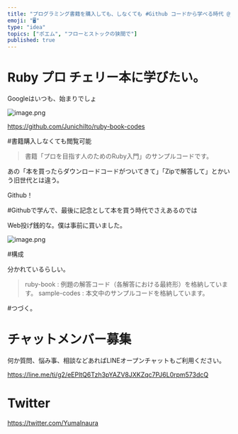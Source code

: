 ```yaml
---
title: "プログラミング書籍を購入しても、しなくても #Github コードから学べる時代 @yumainaura 🔖 #Qiita #フロー #スト"
emoji: "🖥"
type: "idea"
topics: ["ポエム", "フローとストックの狭間で"]
published: true
---
```


# Ruby プロ チェリー本に学びたい。

Googleはいつも、始まりでしょ

![image.png](https://qiita-image-store.s3.amazonaws.com/0/89618/912fc8c0-b7a0-efaf-4967-facb4c3fcef0.png)

https://github.com/JunichiIto/ruby-book-codes

#書籍購入しなくても閲覧可能

>書籍「プロを目指す人のためのRuby入門」のサンプルコードです。

あの「本を買ったらダウンロードコードがついてきて」「Zipで解答して」とかいう旧世代とは違う。

Github！

#Githubで学んで、最後に記念として本を買う時代でさえあるのでは

Web投げ銭的な。僕は事前に買いました。

![image.png](https://qiita-image-store.s3.amazonaws.com/0/89618/cb162f84-28ec-5dd4-1306-c2c80354cc0b.png)

#構成

分かれているらしい。

>ruby-book : 例題の解答コード（各解答における最終形）を格納しています。
>sample-codes : 本文中のサンプルコードを格納しています。


#つづく。









<!-- Update From Qiita API -->

# チャットメンバー募集


何か質問、悩み事、相談などあればLINEオープンチャットもご利用ください。

https://line.me/ti/g2/eEPltQ6Tzh3pYAZV8JXKZqc7PJ6L0rpm573dcQ





# Twitter


https://twitter.com/YumaInaura


<!-- Update From Qiita API -->


